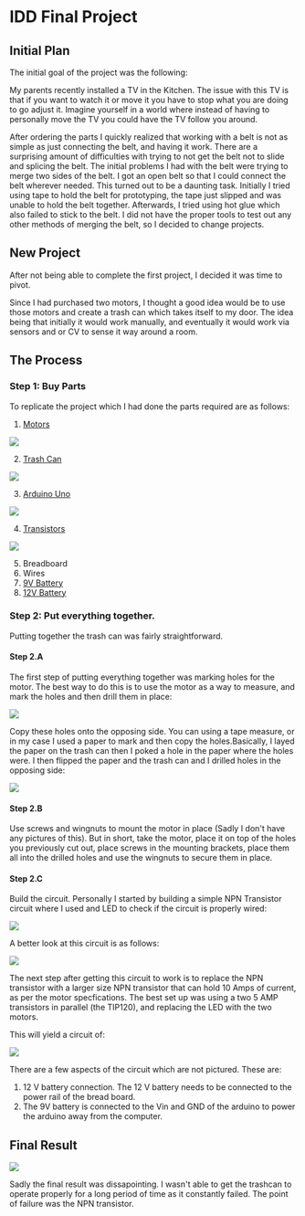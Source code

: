 # IDD Final Project
## Initial Plan

The initial goal of the project was the following: 

My parents recently installed a TV in the Kitchen. The issue with this TV is that if you want to watch it or move it you have to stop what you are doing to go adjust it. Imagine yourself in a world where instead of having to personally move the TV you could have the TV follow you around. 

After ordering the parts I quickly realized that working with a belt is not as simple as just connecting the belt, and having it work. There are a surprising amount of difficulties with trying to not get the belt not to slide and splicing the belt. The initial problems I had with the belt were trying to merge two sides of the belt. I got an open belt so that I could connect the belt wherever needed. This turned out to be a daunting task. Initially I tried using tape to hold the belt for prototyping, the tape just slipped and was unable to hold the belt together. Afterwards, I tried using hot glue which also failed to stick to the belt. I did not have the proper tools to test out any other methods of merging the belt, so I decided to change projects.

## New Project

After not being able to complete the first project, I decided it was time to pivot. 

Since I had purchased two motors, I thought a good idea would be to use those motors and create a trash can which takes itself to my door. The idea being that initially it would work manually, and eventually it would work via sensors and or CV to sense it way around a room.

## The Process
### Step 1: Buy Parts 

To replicate the project which I had done the parts required are as follows: 

1. [Motors](https://www.robotshop.com/en/cytron-power-window-motors-w--5-wheels--pair.html)

<img src="https://github.com/SamyAbisaleh/Interactive-Lab-Hub/blob/master/Final%20Project/Motors.PNG">

2. [Trash Can](https://www.amazon.com/AmazonCommercial-Gallon-Commercial-Basket-1-Pack/dp/B07YPRSX86/ref=sr_1_6?dchild=1&keywords=plastic+trash+can&qid=1608229844&sr=8-6)

<img src = "https://github.com/SamyAbisaleh/Interactive-Lab-Hub/blob/master/Final%20Project/TrashCan.PNG">

3. [Arduino Uno](https://www.amazon.com/gp/product/B01EWOE0UU/ref=ppx_yo_dt_b_asin_title_o02_s00?ie=UTF8&psc=1)

<img src = "https://github.com/SamyAbisaleh/Interactive-Lab-Hub/blob/master/Final%20Project/Arduino.PNG">

4. [Transistors](https://www.amazon.com/gp/product/B07LG2C3MY/ref=ppx_yo_dt_b_asin_title_o00_s00?ie=UTF8&psc=1)

<img src = "https://github.com/SamyAbisaleh/Interactive-Lab-Hub/blob/master/Final%20Project/Transistor.PNG">

5. Breadboard
6. Wires
7. [9V Battery](https://www.amazon.com/Duracell-Coppertop-Alkaline-Batteries-Count/dp/B000K2NW08/ref=sr_1_1_sspa?crid=1YDGV99KHEPLV&dchild=1&keywords=9v+battery&qid=1608236229&sprefix=9V+%2Caps%2C176&sr=8-1-spons&psc=1&spLa=ZW5jcnlwdGVkUXVhbGlmaWVyPUExQ09PREJIUEVQN1FSJmVuY3J5cHRlZElkPUEwOTc1MTA1RTJZOU5RWFROSFBCJmVuY3J5cHRlZEFkSWQ9QTAyMzgxNDY0Q09LRjZTWDcyOTImd2lkZ2V0TmFtZT1zcF9hdGYmYWN0aW9uPWNsaWNrUmVkaXJlY3QmZG9Ob3RMb2dDbGljaz10cnVl)
8. [12V Battery](https://www.amazon.com/AB12120-12AH-Replacement-Battery-LW-6FM10DC/dp/B07W73631X/ref=sr_1_2_sspa?crid=1J1O0QICN70Y5&dchild=1&keywords=12v+battery&qid=1608236166&sprefix=12V+battery%2Caps%2C182&sr=8-2-spons&psc=1&spLa=ZW5jcnlwdGVkUXVhbGlmaWVyPUExVEhZMDVRUUE1OUNTJmVuY3J5cHRlZElkPUEwNjQ4OTI1M0hWWVozUVlZME1NRiZlbmNyeXB0ZWRBZElkPUEwMjEzMjY4RURCQVI3UEdZVUVHJndpZGdldE5hbWU9c3BfYXRmJmFjdGlvbj1jbGlja1JlZGlyZWN0JmRvTm90TG9nQ2xpY2s9dHJ1ZQ==)

### Step 2: Put everything together. 

Putting together the trash can was fairly straightforward. 

#### Step 2.A

The first step of putting everything together was marking holes for the motor. The best way to do this is to use the motor as a way to measure, and mark the holes and then drill them in place: 

<img src = "https://github.com/SamyAbisaleh/Interactive-Lab-Hub/blob/master/Final%20Project/Holes.PNG">

Copy these holes onto the opposing side. You can using a tape measure, or in my case I used a paper to mark and then copy the holes.Basically, I layed the paper on the trash can then I poked a hole in the paper where the holes were. I then flipped the paper and the trash can and I drilled holes in the opposing side:

<img src = "https://github.com/SamyAbisaleh/Interactive-Lab-Hub/blob/master/Final%20Project/Paper.PNG">

#### Step 2.B 

Use screws and wingnuts to mount the motor in place (Sadly I don't have any pictures of this). But in short, take the motor, place it on top of the holes you previously cut out, place screws in the mounting brackets, place them all into the drilled holes and use the wingnuts to secure them in place. 

#### Step 2.C

Build the circuit. Personally I started by building a simple NPN Transistor circuit where I used and LED to check if the circuit is properly wired: 

<img src = "https://github.com/SamyAbisaleh/Interactive-Lab-Hub/blob/master/Final%20Project/LED_Circuit.jpeg">

A better look at this circuit is as follows: 

<img src = "https://github.com/SamyAbisaleh/Interactive-Lab-Hub/blob/master/Final%20Project/LED_Circuit_TinkerCad.PNG">

The next step after getting this circuit to work is to replace the NPN transistor with a larger size NPN transistor that can hold 10 Amps of current, as per the motor specfications. The best set up was using a two 5 AMP transistors in parallel (the TIP120), and replacing the LED with the two motors. 

This will yield a circuit of: 

<img src = "https://github.com/SamyAbisaleh/Interactive-Lab-Hub/blob/master/Final%20Project/Final Circuit.jpeg">

There are a few aspects of the circuit which are not pictured. These are:

1. 12 V battery connection. The 12 V battery needs to be connected to the power rail of the bread board.
2. The 9V battery is connected to the Vin and GND of the arduino to power the arduino away from the computer. 

## Final Result

<img src = "https://github.com/SamyAbisaleh/Interactive-Lab-Hub/blob/master/Final%20Project/Final.gif">

Sadly the final result was dissapointing. I wasn't able to get the trashcan to operate properly for a long period of time as it constantly failed. The point of failure was the NPN transistor. 

